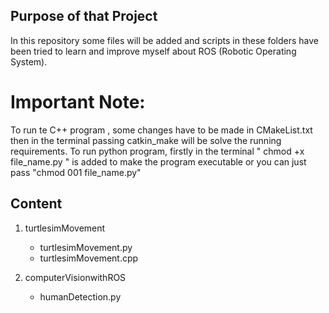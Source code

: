 ## Purpose of that Project
In this repository some files will be added and scripts in these folders have been tried to learn and improve myself about ROS (Robotic Operating System).

# Important Note:
To run te C++ program , some changes have to be made in CMakeList.txt then in the terminal passing catkin_make will be solve the running requirements.
To run python program, firstly in the terminal " chmod +x file_name.py " is added to make the program executable or you can just pass "chmod 001 file_name.py"

## Content
1. turtlesimMovement
    - turtlesimMovement.py
    - turtlesimMovement.cpp
    
2. computerVisionwithROS
    - humanDetection.py




